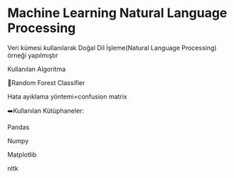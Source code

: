 # Machine Learning Natural Language Processing
Veri kümesi kullanılarak Doğal Dil İşleme(Natural Language Processing) örneği yapılmıştır

Kullanılan Algoritma

🔹Random Forest Classifier

Hata ayıklama yöntemi=confusion matrix

➡️Kullanılan Kütüphaneler:

  Pandas

  Numpy

  Matplotlib

  nltk

